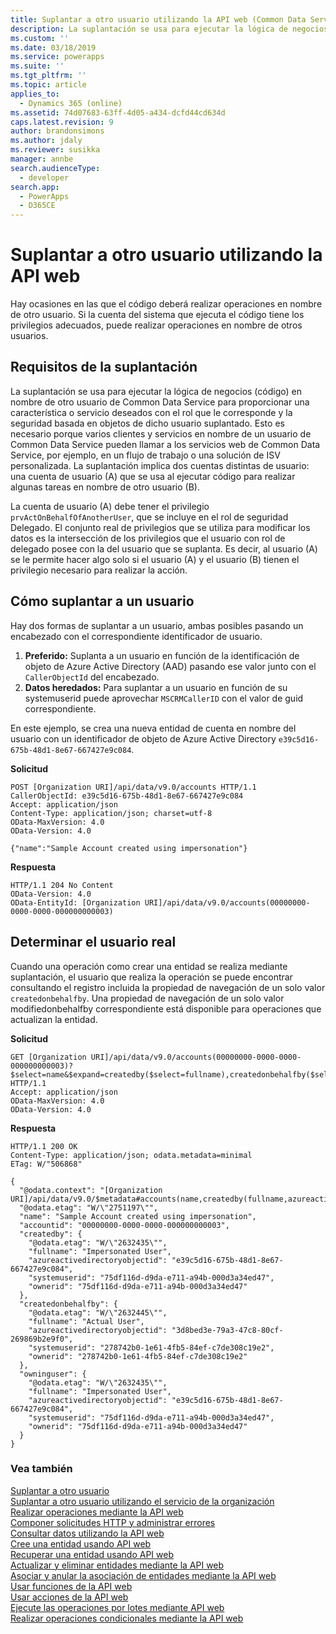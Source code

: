 ```yaml
---
title: Suplantar a otro usuario utilizando la API web (Common Data Service)| Microsoft Docs
description: La suplantación se usa para ejecutar la lógica de negocios (código) en nombre de otro usuario de Common Data Service para proporcionar una característica o servicio deseados con el rol que le corresponde y la seguridad basada en objetos de dicho usuario suplantado. Lea cómo puede suplantar a otro usuario en Common Data Service utilizando la API web
ms.custom: ''
ms.date: 03/18/2019
ms.service: powerapps
ms.suite: ''
ms.tgt_pltfrm: ''
ms.topic: article
applies_to:
  - Dynamics 365 (online)
ms.assetid: 74d07683-63ff-4d05-a434-dcfd44cd634d
caps.latest.revision: 9
author: brandonsimons
ms.author: jdaly
ms.reviewer: susikka
manager: annbe
search.audienceType:
  - developer
search.app:
  - PowerApps
  - D365CE
---
```


<!-- TOD0: The higher level topic [Impersonate another user](../impersonate-another-user.md) should include all generic concepts.
This topic should only cover the Web API specific details -->


# <a name="impersonate-another-user-using-the-web-api"></a>Suplantar a otro usuario utilizando la API web

Hay ocasiones en las que el código deberá realizar operaciones en nombre de otro usuario. Si la cuenta del sistema que ejecuta el código tiene los privilegios adecuados, puede realizar operaciones en nombre de otros usuarios.  
  
<a name="bkmk_Requirementsforimpersonation"></a>

## <a name="requirements-for-impersonation"></a>Requisitos de la suplantación

La suplantación se usa para ejecutar la lógica de negocios (código) en nombre de otro usuario de Common Data Service para proporcionar una característica o servicio deseados con el rol que le corresponde y la seguridad basada en objetos de dicho usuario suplantado. Esto es necesario porque varios clientes y servicios en nombre de un usuario de Common Data Service pueden llamar a los servicios web de Common Data Service, por ejemplo, en un flujo de trabajo o una solución de ISV personalizada. La suplantación implica dos cuentas distintas de usuario: una cuenta de usuario (A) que se usa al ejecutar código para realizar algunas tareas en nombre de otro usuario (B).  
  
La cuenta de usuario (A) debe tener el privilegio `prvActOnBehalfOfAnotherUser`, que se incluye en el rol de seguridad Delegado. El conjunto real de privilegios que se utiliza para modificar los datos es la intersección de los privilegios que el usuario con rol de delegado posee con la del usuario que se suplanta. Es decir, al usuario (A) se le permite hacer algo solo si el usuario (A) y el usuario (B) tienen el privilegio necesario para realizar la acción.  
  
<a name="bkmk_Howtoimpersonateauser"></a>

## <a name="how-to-impersonate-a-user"></a>Cómo suplantar a un usuario

Hay dos formas de suplantar a un usuario, ambas posibles pasando un encabezado con el correspondiente identificador de usuario.

 1. **Preferido:** Suplanta a un usuario en función de la identificación de objeto de Azure Active Directory (AAD) pasando ese valor junto con el `CallerObjectId` del encabezado.
2. **Datos heredados:** Para suplantar a un usuario en función de su systemuserid puede aprovechar `MSCRMCallerID` con el valor de guid correspondiente.

 En este ejemplo, se crea una nueva entidad de cuenta en nombre del usuario con un identificador de objeto de Azure Active Directory `e39c5d16-675b-48d1-8e67-667427e9c084`.   
  
 **Solicitud**  
```http 
POST [Organization URI]/api/data/v9.0/accounts HTTP/1.1  
CallerObjectId: e39c5d16-675b-48d1-8e67-667427e9c084  
Accept: application/json  
Content-Type: application/json; charset=utf-8  
OData-MaxVersion: 4.0  
OData-Version: 4.0  
  
{"name":"Sample Account created using impersonation"}  
```  
  
 **Respuesta**  
```http 
HTTP/1.1 204 No Content  
OData-Version: 4.0  
OData-EntityId: [Organization URI]/api/data/v9.0/accounts(00000000-0000-0000-000000000003)  
```  
  
<a name="bkmk_Determinetheactualuser"></a>

## <a name="determine-the-actual-user"></a>Determinar el usuario real

Cuando una operación como crear una entidad se realiza mediante suplantación, el usuario que realiza la operación se puede encontrar consultando el registro incluida la propiedad de navegación de un solo valor `createdonbehalfby`. Una propiedad de navegación de un solo valor modifiedonbehalfby correspondiente está disponible para operaciones que actualizan la entidad.  
  
 **Solicitud**

```http 
GET [Organization URI]/api/data/v9.0/accounts(00000000-0000-0000-000000000003)?$select=name&$expand=createdby($select=fullname),createdonbehalfby($select=fullname),owninguser($select=fullname) HTTP/1.1   
Accept: application/json  
OData-MaxVersion: 4.0  
OData-Version: 4.0  
```  
  
 **Respuesta**  
```http 
HTTP/1.1 200 OK  
Content-Type: application/json; odata.metadata=minimal  
ETag: W/"506868"  
  
{
  "@odata.context": "[Organization URI]/api/data/v9.0/$metadata#accounts(name,createdby(fullname,azureactivedirectoryobjectid),createdonbehalfby(fullname,azureactivedirectoryobjectid),owninguser(fullname,azureactivedirectoryobjectid))/$entity",
  "@odata.etag": "W/\"2751197\"",
  "name": "Sample Account created using impersonation",
  "accountid": "00000000-0000-0000-000000000003",
  "createdby": {
    "@odata.etag": "W/\"2632435\"",
    "fullname": "Impersonated User",
    "azureactivedirectoryobjectid": "e39c5d16-675b-48d1-8e67-667427e9c084",
    "systemuserid": "75df116d-d9da-e711-a94b-000d3a34ed47",
    "ownerid": "75df116d-d9da-e711-a94b-000d3a34ed47"
  },
  "createdonbehalfby": {
    "@odata.etag": "W/\"2632445\"",
    "fullname": "Actual User",
    "azureactivedirectoryobjectid": "3d8bed3e-79a3-47c8-80cf-269869b2e9f0",
    "systemuserid": "278742b0-1e61-4fb5-84ef-c7de308c19e2",
    "ownerid": "278742b0-1e61-4fb5-84ef-c7de308c19e2"
  },
  "owninguser": {
    "@odata.etag": "W/\"2632435\"",
    "fullname": "Impersonated User",
    "azureactivedirectoryobjectid": "e39c5d16-675b-48d1-8e67-667427e9c084",
    "systemuserid": "75df116d-d9da-e711-a94b-000d3a34ed47",
    "ownerid": "75df116d-d9da-e711-a94b-000d3a34ed47"
  }
}
```  
  
### <a name="see-also"></a>Vea también

[Suplantar a otro usuario](../impersonate-another-user.md)<br />
[Suplantar a otro usuario utilizando el servicio de la organización](../impersonate-another-user.md#impersonate-another-user-using-the-organization-service)<br />
[Realizar operaciones mediante la API web](perform-operations-web-api.md)<br />
[Componer solicitudes HTTP y administrar errores](compose-http-requests-handle-errors.md)<br />
[Consultar datos utilizando la API web](query-data-web-api.md)<br />
[Cree una entidad usando API web](create-entity-web-api.md)<br />
[Recuperar una entidad usando API web](retrieve-entity-using-web-api.md)<br />
[Actualizar y eliminar entidades mediante la API web](update-delete-entities-using-web-api.md)<br />
[Asociar y anular la asociación de entidades mediante la API web](associate-disassociate-entities-using-web-api.md)<br />
[Usar funciones de la API web](use-web-api-functions.md)<br />
[Usar acciones de la API web](use-web-api-actions.md)<br />
[Ejecute las operaciones por lotes mediante API web](execute-batch-operations-using-web-api.md)<br />
[Realizar operaciones condicionales mediante la API web](perform-conditional-operations-using-web-api.md)
